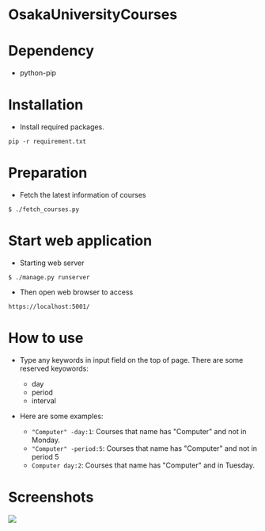 # OsakaUniversityCourses

# Dependency

+ python-pip

# Installation

+ Install required packages.

```
pip -r requirement.txt
```

# Preparation

+ Fetch the latest information of courses

```
$ ./fetch_courses.py
```

# Start web application

+ Starting web server

```
$ ./manage.py runserver
```

+ Then open web browser to access

```
https://localhost:5001/
```

# How to use

+ Type any keywords in input field on the top of page. There are some reserved keyowords:

    * day
    * period
    * interval

+ Here are some examples:

    * `"Computer" -day:1`: Courses that name has "Computer" and not in Monday.
    * `"Computer" -period:5`: Courses that name has "Computer" and not in period 5
    * `Computer day:2`: Courses that name has "Computer" and in Tuesday.

# Screenshots

![](https://www.mkx.tw/static/image/%E3%82%B9%E3%82%AF%E3%83%AA%E3%83%BC%E3%83%B3%E3%82%B7%E3%83%A7%E3%83%83%E3%83%88%202016-09-14%2011.56.34.png)
